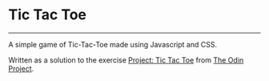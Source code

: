# Tic Tac Toe
---
A simple game of Tic-Tac-Toe made using Javascript and CSS.

Written as a solution to the exercise [Project: Tic Tac Toe](https://www.theodinproject.com/courses/javascript/lessons/tic-tac-toe-javascript) from [The Odin Project](https://www.theodinproject.com).


